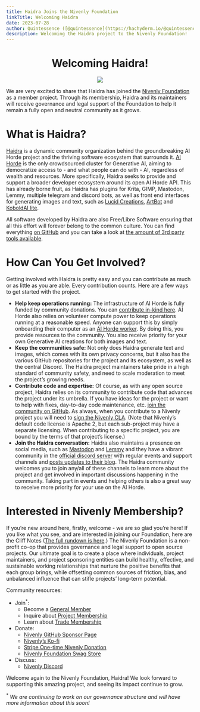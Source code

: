 ```yaml
---
title: Haidra Joins the Nivenly Foundation
linkTitle: Welcoming Haidra 
date: 2023-07-28
author: Quintessence ([@quintessence](https://hachyderm.io/@quintessence))
description: Welcoming the Haidra project to the Nivenly Foundation!
---
```


<center>
  <h1>Welcoming Haidra!</h1>
  <img src="/img/haidra-transparent-600.png" />
</center>

We are very excited to share that Haidra has joined the [Nivenly Foundation](https://nivenly.org/) as
a member project. Through its membership, Haidra and its maintainers will
receive governance and legal support of the Foundation to help it remain
a fully open and neutral community as it grows. 

# What is Haidra? 

[Haidra](http://haidra.net/) is a dynamic community organization behind the
groundbreaking AI Horde project and the thriving software ecosystem that surrounds it.
[AI Horde](https://aihorde.net/) is the only crowdsourced cluster for Generative AI,
aiming to democratize access to - and what people can do with - AI, regardless of
wealth and resources. More specifically, Haidra seeks to provide and support a broader
developer ecosystem around its open AI Horde API. This has already borne fruit, as
Haidra has plugins for Krita, GIMP, Mastodon, Lemmy, multiple telegram and discord
bots, as well as front end interfaces for generating images and text, such as
[Lucid Creations](https://dbzer0.itch.io/lucid-creations), [ArtBot](https://tinybots.net/artbot) and [KoboldAI lite](http://lite.koboldai.net/).

All software developed by Haidra are also Free/Libre Software ensuring that
all this effort will forever belong to the common culture. You can find
everything [on GitHub](https://github.com/Haidra-Org) and you can take a
look at [the amount of 3rd party tools available](https://github.com/Efreak/Awesome-AI-Horde).

# How Can You Get Involved? 

Getting involved with Haidra is pretty easy and you can contribute as much or as little as you are able. Every contribution counts. Here are a few ways to get started with the project.

* **Help keep operations running:** The infrastructure of AI Horde is fully funded
  by community donations. You can [contribute in-kind here](https://www.patreon.com/db0).
  AI Horde also relies on volunteer compute power to keep operations running at a
  reasonable speed. Anyone can support this by simply onboarding their computer
  as an [AI Horde worker](https://github.com/db0/AI-Horde-Worker). By doing this,
  you provide resources to the community. You also receive priority for your own
  Generative AI creations for both images and text.
* **Keep the communities safe:** Not only does Haidra generate text and images,
  which comes with its own privacy concerns, but it also has the various GitHub
  repositories for the project and its ecosystem, as well as the central Discord. 
  The Haidra project maintainers take pride in a high standard of community safety,
  and need to scale moderation to meet the project’s growing needs.
* **Contribute code and expertise:** Of course, as with any open source project,
  Haidra relies on its community to contribute code that advances the project under
  its umbrella. If you have ideas for the project or want to help with fixes,
  day-to-day code maintenance, etc. [join the community on GitHub](https://github.com/Haidra-Org/Haidra-Web).
  As always, when you contribute to a Nivenly project you will need to
  [sign the Nivenly CLA](https://cla.nivenly.org). (Note that Nivenly’s default code
  license is Apache 2, but each sub-project may have a separate licensing. When
  contributing to a specific project, you are bound by the terms of that project’s license.)
* **Join the Haidra conversation:** Haidra also maintains a presence on social
  media, such as [Mastodon](https://sigmoid.social/@stablehorde) and
  [Lemmy](https://lemmy.dbzer0.com/c/aihorde) and they have a vibrant community
  in the [official discord server](https://lemmy.dbzer0.com/c/aihorde) with
  regular events and support channels and [posts updates to their blog](https://dbzer0.com/blog/tag/aihorde/).
  The Haidra community welcomes you to join any/all of these channels to learn
  more about the project and get involved in important discussions happening in
  the community. Taking part in events and helping others is also a great way to
  receive more priority for your use on the AI Horde.

# Interested in Nivenly Membership? 

If you’re new around here, firstly, welcome - we are so glad you’re here! If you
like what you see, and are interested in joining our Foundation, here are the
Cliff Notes ([The full rundown is here](https://nivenly.org/blog/2023/03/01/nivenly.helloworld/).)
The Nivenly Foundation is a non-profit co-op that provides governance and
legal support to open source projects. Our ultimate goal is to create a
place where individuals, project maintainers, and project sponsoring entities
can build healthy, effective, and sustainable working relationships that
nurture the positive benefits that each group brings, while offsetting common
sources of friction, bias, and unbalanced influence that can stifle projects’
long-term potential.

Community resources: 

* Join<sup>*</sup>:
  * Become a [General Member](https://opencollective.com/nivenly-foundation)
  * Inquire about [Project Membership](info@nivenly.org)
  * Learn about [Trade Membership](https://nivenly.org/governance/)
* Donate:
  * [Nivenly GitHub Sponsor Page](https://github.com/sponsors/nivenly)
  * [Nivenly’s Ko-fi](https://ko-fi.com/nivenly)
  * [Stripe One-time Nivenly Donation](https://donate.stripe.com/3cs8Apb7R6eK3a83cd)
  * [Nivenly Foundation Swag Store](https://nivenly.myspreadshop.com/)
* Discuss:
  * [Nivenly Discord](https://discord.gg/Wy8nqPyDpJ)

Welcome again to the Nivenly Foundation, Haidra! We look forward to supporting this amazing project, and seeing its impact continue to grow.

<sup>*</sup> _We are continuing to work on our governance structure and will have
more information about this soon!_